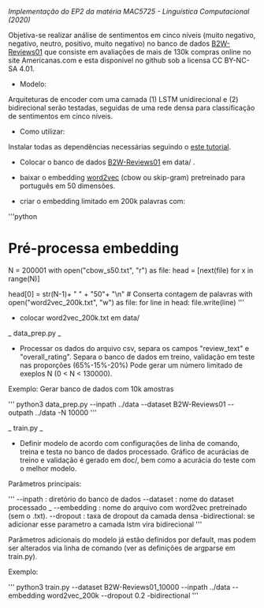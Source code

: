 _Implementação do EP2 da matéria MAC5725 - Linguística Computacional (2020)_

Objetiva-se realizar análise de sentimentos em cinco níveis (muito negativo, negativo, neutro, positivo, muito negativo) no banco de dados [B2W-Reviews01](https://github.com/b2wdigital/b2w-reviews01) que consiste em avaliações de mais de 130k compras online no site Americanas.com e esta disponivel no github sob a licensa CC BY-NC-SA 4.01.

* Modelo:

Arquiteturas de encoder com uma camada (1) LSTM unidirecional e (2) bidirecional serão testadas, seguidas de uma rede densa para classificação de sentimentos em cinco níveis.

* Como utilizar:

Instalar todas as dependências necessárias seguindo o [este tutorial]().

- Colocar o banco de dados [B2W-Reviews01](https://github.com/b2wdigital/b2w-reviews01) em data/ .

- baixar o embedding [word2vec](http://www.nilc.icmc.usp.br/embeddings) (cbow ou skip-gram) pretreinado para português em 50 dimensões.

- criar o embedding limitado em 200k palavras com:

'''python
# Pré-processa embedding
N =  200001
with open("cbow_s50.txt", "r") as file:
    head = [next(file) for x in range(N)]

head[0] = str(N-1)+ " " + "50"+ "\n" # Conserta contagem de palavras
with open("word2vec_200k.txt", "w") as file:
    for line in head:
        file.write(line)
'''

- colocar word2vec_200k.txt em data/

_ data_prep.py _

- Processar os dados do arquivo csv, separa os campos "review_text" e "overall_rating". Separa o banco de dados em treino, validação em teste nas proporções (65%-15%-20%) Pode gerar um número limitado de exeplos N (0 < N < 130000).

Exemplo: Gerar banco de dados com 10k amostras

''' python3 data_prep.py --inpath ../data --dataset B2W-Reviews01 --outpath ../data -N 10000 '''

_ train.py _

- Definir modelo de acordo com configurações de linha de comando, treina e testa no banco de dados processado. Gráfico de acurácias de treino e validação é gerado em doc/, bem como a acurácia do teste com o melhor modelo.

Parâmetros principais:

'''
--inpath : diretório do banco de dados
--dataset : nome do dataset processado <nome>_<N>
--embedding : nome do arquivo com word2vec pretreinado (sem o .txt).
--dropout : taxa de dropout da camada densa <float ex.:0.1>
-bidirectional: se adicionar esse parametro a camada lstm vira bidirecional
'''

Parâmetros adicionais do modelo já estão definidos por default, mas podem ser alterados via linha de comando (ver as definições de argparse em train.py).

Exemplo:

''' python3 train.py --dataset B2W-Reviews01_10000 --inpath ../data --embedding word2vec_200k --dropout 0.2 -bidirectional
 '''

